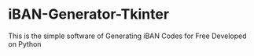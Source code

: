 # iBAN-Generator-Tkinter
This is the simple software of Generating iBAN Codes for Free Developed on Python
